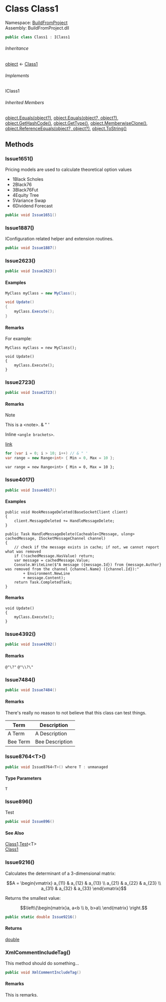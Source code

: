 ﻿# Class Class1

Namespace: [BuildFromProject](BuildFromProject.md)  
Assembly: BuildFromProject.dll

```csharp
public class Class1 : IClass1
```

###### Inheritance

[object](https://learn.microsoft.com/dotnet/api/system.object) ← 
[Class1](BuildFromProject.Class1.md)

###### Implements

IClass1

###### Inherited Members

[object.Equals\(object?\)](https://learn.microsoft.com/dotnet/api/system.object.equals\#system\-object\-equals\(system\-object\)), 
[object.Equals\(object?, object?\)](https://learn.microsoft.com/dotnet/api/system.object.equals\#system\-object\-equals\(system\-object\-system\-object\)), 
[object.GetHashCode\(\)](https://learn.microsoft.com/dotnet/api/system.object.gethashcode), 
[object.GetType\(\)](https://learn.microsoft.com/dotnet/api/system.object.gettype), 
[object.MemberwiseClone\(\)](https://learn.microsoft.com/dotnet/api/system.object.memberwiseclone), 
[object.ReferenceEquals\(object?, object?\)](https://learn.microsoft.com/dotnet/api/system.object.referenceequals), 
[object.ToString\(\)](https://learn.microsoft.com/dotnet/api/system.object.tostring)

## Methods

### <a id="BuildFromProject_Class1_Issue1651"></a>Issue1651\(\)

Pricing models are used to calculate theoretical option values
<ul><li><span class="term">1</span>Black Scholes</li><li><span class="term">2</span>Black76</li><li><span class="term">3</span>Black76Fut</li><li><span class="term">4</span>Equity Tree</li><li><span class="term">5</span>Variance Swap</li><li><span class="term">6</span>Dividend Forecast</li></ul>

```csharp
public void Issue1651()
```

### <a id="BuildFromProject_Class1_Issue1887"></a>Issue1887\(\)

IConfiguration related helper and extension routines.

```csharp
public void Issue1887()
```

### <a id="BuildFromProject_Class1_Issue2623"></a>Issue2623\(\)

```csharp
public void Issue2623()
```

#### Examples

```csharp
MyClass myClass = new MyClass();

void Update()
{
    myClass.Execute();
}
```

#### Remarks

For example:

    MyClass myClass = new MyClass();

    void Update()
    {
        myClass.Execute();
    }

### <a id="BuildFromProject_Class1_Issue2723"></a>Issue2723\(\)

```csharp
public void Issue2723()
```

#### Remarks

> [!NOTE]
> This is a &lt;note&gt;. &amp; " '

Inline `<angle brackets>`.

[link](https://www.github.com "title")

```csharp
for (var i = 0; i > 10; i++) // & " '
var range = new Range<int> { Min = 0, Max = 10 };
```

<pre><code class="lang-csharp">var range = new Range&lt;int&gt; { Min = 0, Max = 10 };</code></pre>

### <a id="BuildFromProject_Class1_Issue4017"></a>Issue4017\(\)

```csharp
public void Issue4017()
```

#### Examples

<pre><code class="lang-cs">public void HookMessageDeleted(BaseSocketClient client)
{
    client.MessageDeleted += HandleMessageDelete;
}

public Task HandleMessageDelete(Cacheable&lt;IMessage, ulong&gt; cachedMessage, ISocketMessageChannel channel)
{
    // check if the message exists in cache; if not, we cannot report what was removed
    if (!cachedMessage.HasValue) return;
    var message = cachedMessage.Value;
    Console.WriteLine($"A message ({message.Id}) from {message.Author} was removed from the channel {channel.Name} ({channel.Id}):"
        + Environment.NewLine
        + message.Content);
    return Task.CompletedTask;
}</code></pre>

#### Remarks

<pre><code class="lang-csharp">void Update()
{
    myClass.Execute();
}</code></pre>

### <a id="BuildFromProject_Class1_Issue4392"></a>Issue4392\(\)

```csharp
public void Issue4392()
```

#### Remarks

<code>@"\\?\"</code> `@"\\?\"`

### <a id="BuildFromProject_Class1_Issue7484"></a>Issue7484\(\)

```csharp
public void Issue7484()
```

#### Remarks

There's really no reason to not believe that this class can test things.
<table><thead><tr><th class="term">Term</th><th class="description">Description</th></tr></thead><tbody><tr><td class="term">A Term</td><td class="description">A Description</td></tr><tr><td class="term">Bee Term</td><td class="description">Bee Description</td></tr></tbody></table>

### <a id="BuildFromProject_Class1_Issue8764__1"></a>Issue8764<T\>\(\)

```csharp
public void Issue8764<T>() where T : unmanaged
```

#### Type Parameters

`T` 

### <a id="BuildFromProject_Class1_Issue896"></a>Issue896\(\)

Test

```csharp
public void Issue896()
```

#### See Also

[Class1](BuildFromProject.Class1.md).[Test](BuildFromProject.Class1.Test\-1.md)<T\>  
[Class1](BuildFromProject.Class1.md)

### <a id="BuildFromProject_Class1_Issue9216"></a>Issue9216\(\)

Calculates the determinant of a 3-dimensional matrix:

$$A = \begin{vmatrix} a_{11} & a_{12} & a_{13} \\ a_{21} & a_{22} & a_{23} \\ a_{31} & a_{32} & a_{33} \end{vmatrix}$$

Returns the smallest value:

$$\left\{\begin{matrix}a, a<b \\ b, b>a\\ \end{matrix} \right.$$

```csharp
public static double Issue9216()
```

#### Returns

[double](https://learn.microsoft.com/dotnet/api/system.double)

### <a id="BuildFromProject_Class1_XmlCommentIncludeTag"></a>XmlCommentIncludeTag\(\)

This method should do something...

```csharp
public void XmlCommentIncludeTag()
```

#### Remarks

This is remarks.


